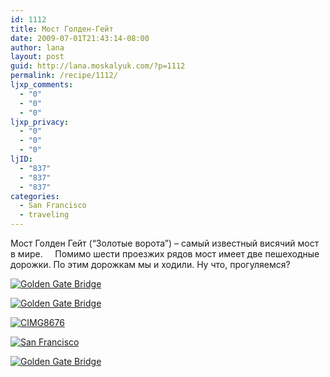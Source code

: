 ```yaml
---
id: 1112
title: Мост Голден-Гейт
date: 2009-07-01T21:43:14-08:00
author: lana
layout: post
guid: http://lana.moskalyuk.com/?p=1112
permalink: /recipe/1112/
ljxp_comments:
  - "0"
  - "0"
  - "0"
ljxp_privacy:
  - "0"
  - "0"
  - "0"
ljID:
  - "837"
  - "837"
  - "837"
categories:
  - San Francisco
  - traveling
---
```

Мост Голден Гейт (&#8220;Золотые ворота&#8221;) &#8211; самый известный висячий мост в мире.     Помимо шести проезжих рядов мост имеет две пешеходные дорожки. По этим дорожкам мы и ходили. Ну что, прогуляемся?

<a class="flickr-image alignnone" title="Golden Gate Bridge" href="http://www.flickr.com/photos/67405678@N00/3680851512/" target="_blank"><img src="http://farm4.static.flickr.com/3638/3680851512_f10d64dfdd.jpg" alt="Golden Gate Bridge" /></a>

<a class="flickr-image alignnone" title="Golden Gate Bridge" href="http://www.flickr.com/photos/67405678@N00/3680031241/" target="_blank"><img src="http://farm3.static.flickr.com/2500/3680031241_1134b961a4.jpg" alt="Golden Gate Bridge" /></a>

<a class="flickr-image alignnone" title="CIMG8676" href="http://www.flickr.com/photos/67405678@N00/3680023999/" target="_blank"><img src="http://farm3.static.flickr.com/2612/3680023999_9af2c908c3.jpg" alt="CIMG8676" /></a>

<a class="flickr-image alignnone" title="San Francisco" href="http://www.flickr.com/photos/67405678@N00/3680837128/" target="_blank"><img src="http://farm3.static.flickr.com/2454/3680837128_a449c39fb4.jpg" alt="San Francisco" /></a>

<a class="flickr-image alignnone" title="Golden Gate Bridge" href="http://www.flickr.com/photos/67405678@N00/3680832154/" target="_blank"><img src="http://farm3.static.flickr.com/2526/3680832154_21706786e5.jpg" alt="Golden Gate Bridge" /></a>